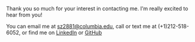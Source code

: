 



Thank you so much for your interest in contacting me. I'm really excited to hear from you!

You can email me at sz2881@columbia.edu, call or text me at (+1)212-518-6052, or find me on [LinkedIn](https://www.linkedin.com/in/sajjad-zafar/) or [GitHub](https://github.com/sajjad2881)
